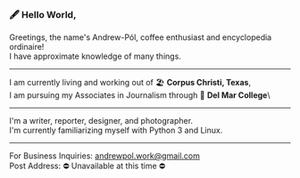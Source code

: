### 🖋️ Hello World,
<!-- Introduction -->
Greetings, the name's Andrew-Pól, coffee enthusiast and encyclopedia ordinaire!\
I have approximate knowledge of many things.
	
<!-- Work & Location -->
---
I am currently living and working out of 🏖️ **Corpus Christi, Texas**,\
I am pursuing my Associates in Journalism through 🌊 **Del Mar College**\

<!-- What I do -->
---
I'm a writer, reporter, designer, and photographer.\
I'm currently familiarizing myself with Python 3 and Linux.

<!-- Contact Information -->
---
For Business Inquiries: andrewpol.work@gmail.com\
Post Address: ⛔ Unavailable at this time ⛔
